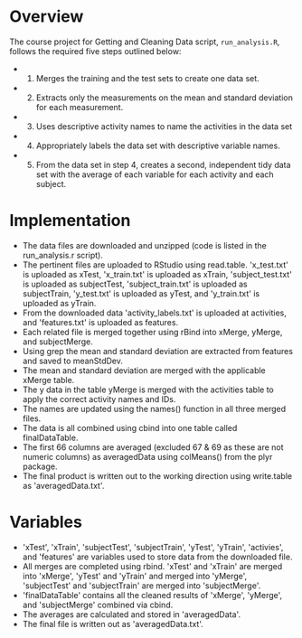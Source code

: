 # Overview

The course project for Getting and Cleaning Data script, `run_analysis.R`, follows the required five steps outlined below:

* 1. Merges the training and the test sets to create one data set.

* 2. Extracts only the measurements on the mean and standard deviation 
for each measurement. 

* 3. Uses descriptive activity names to name the activities in the data set

* 4. Appropriately labels the data set with descriptive variable names. 

* 5. From the data set in step 4, creates a second, independent tidy data 
set with the average of each variable for each activity and each subject.


# Implementation

* The data files are downloaded and unzipped (code is listed in the run_analysis.r script). 
* The pertinent files are uploaded to RStudio using read.table. 'x_test.txt' is uploaded as xTest, 'x_train.txt' is uploaded as xTrain, 'subject_test.txt' is uploaded as subjectTest, 'subject_train.txt' is uploaded as subjectTrain, 'y_test.txt' is uploaded as yTest, and 'y_train.txt' is uploaded as yTrain. 
* From the downloaded data 'activity_labels.txt' is uploaded at activities, and 'features.txt' is uploaded as features.  
* Each related file is merged together using rBind into xMerge, yMerge, and subjectMerge.
* Using grep the mean and standard deviation are extracted from features and saved to meanStdDev.
* The mean and standard deviation are merged with the applicable xMerge table.
* The y data in the table yMerge is merged with the activities table to apply the correct activity names and IDs.
* The names are updated using the names() function in all three merged files.
* The data is all combined using cbind into one table called finalDataTable.
* The first 66 columns are averaged (excluded 67 & 69 as these are not numeric columns) as averagedData using colMeans() from the plyr package.
* The final product is written out to the working direction using write.table as 'averagedData.txt'.


# Variables

* 'xTest', 'xTrain', 'subjectTest', 'subjectTrain', 'yTest', 'yTrain', 'activies', and 'features' are variables used to store data from the downloaded file.
* All merges are completed using rbind. 'xTest' and 'xTrain' are merged into 'xMerge', 'yTest' and 'yTrain' and merged into 'yMerge', 'subjectTest' and 'subjectTrain' are merged into 'subjectMerge'.
* 'finalDataTable' contains all the cleaned results of 'xMerge', 'yMerge', and 'subjectMerge' combined via cbind.
* The averages are calculated and stored in 'averagedData'.
* The final file is written out as 'averagedData.txt'.
